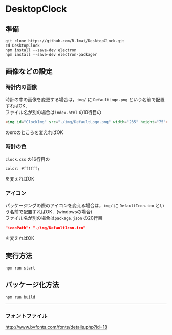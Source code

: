 # DesktopClock

## 準備
```
git clone https://github.com/R-Imai/DesktopClock.git
cd DesktopClock
npm install --save-dev electron
npm install --save-dev electron-packager
```

## 画像などの設定
### 時計内の画像
時計の中の画像を変更する場合は，`img/` に `DefaultLogo.png` という名前で配置すればOK．<br>
ファイル名が別の場合は`index.html` の10行目の
```html
<img id="ClockImg" src="./img/DefaultLogo.png" width="235" height="75">
```
のsrcのところを変えればOK<br>

### 時計の色
`clock.css` の16行目の

```
color: #ffffff;
```
を変えればOK

### アイコン
パッケージングの際のアイコンを変える場合は，`img/` に `DefaultIcon.ico` という名前で配置すればOK．(windowsの場合)<br>
ファイル名が別の場合は`package.json` の20行目
```json
"iconPath": "./img/DefaultIcon.ico"
```
を変えればOK


## 実行方法
```
npm run start
```


## パッケージ化方法
```
npm run build
```

---

### フォントファイル
http://www.bvfonts.com/fonts/details.php?id=18
